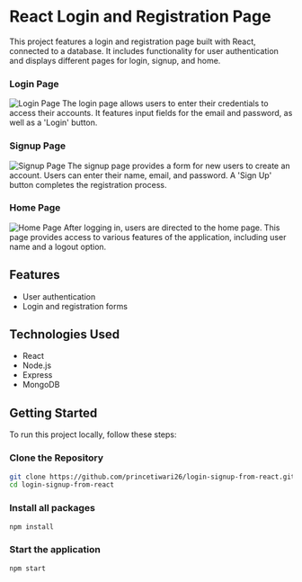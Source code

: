 # React Login and Registration Page

This project features a login and registration page built with React, connected to a database. It includes functionality for user authentication and displays different pages for login, signup, and home.

### Login Page
![Login Page](https://i.postimg.cc/qq8T6JGZ/React-App-Google-Chrome-14-10-2024-04-52-45.png)
The login page allows users to enter their credentials to access their accounts. It features input fields for the email and password, as well as a 'Login' button.

### Signup Page
![Signup Page](https://i.postimg.cc/D0DX0cBc/React-App-Google-Chrome-14-10-2024-04-53-26.png)
The signup page provides a form for new users to create an account. Users can enter their name, email, and password. A 'Sign Up' button completes the registration process.

### Home Page
![Home Page](https://i.postimg.cc/J7sPQYZK/React-App-Google-Chrome-14-10-2024-04-52-19.png)
After logging in, users are directed to the home page. This page provides access to various features of the application, including user name and a logout option.

## Features

- User authentication
- Login and registration forms

## Technologies Used

- React
- Node.js
- Express
- MongoDB

## Getting Started

To run this project locally, follow these steps:

### Clone the Repository
```bash
git clone https://github.com/princetiwari26/login-signup-from-react.git
cd login-signup-from-react
```
### Install all packages
```bash
npm install
```

### Start the application
```bash
npm start
```
